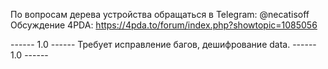 
По вопросам дерева устройства обращаться в Telegram: @necatisoff
Обсуждение 4PDA: https://4pda.to/forum/index.php?showtopic=1085056


------ 1.0 ------
Требует исправление багов, дешифрование data.
------ 1.0 ------

